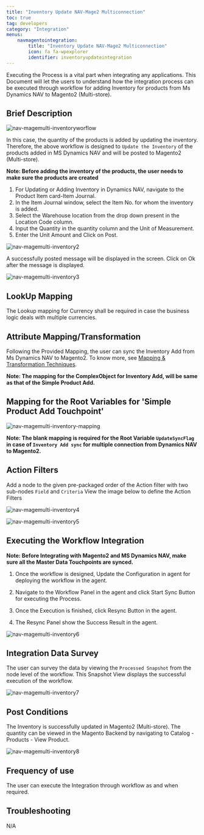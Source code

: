 ```yaml
---
title: "Inventory Update NAV-Mage2 Multiconnection"
toc: true
tag: developers
category: "Integration"
menus: 
    navmagentointegration:
        title: "Inventory Update NAV-Mage2 Multiconnection"
        icon: fa fa-wpexplorer
        identifier: inventoryupdateintegration
---
```


Executing the Process is a vital part when integrating any applications. This Document will let the users to understand how the 
integration process can be executed through workflow for adding Inventory for products from Ms Dynamics NAV to Magento2 (Multi-store).

## Brief Description

![nav-magemulti-inventoryworflow](/staticfiles/integration/media/nav-magemulti-inventoryworflow.png)

In this case, the quantity of the products is added by updating the inventory. Therefore, the above workflow 
is designed to `Update the Inventory` of the products added in MS Dynamics NAV and will be posted to Magento2 (Multi-store).

**Note: Before adding the inventory of the products, the user needs to make sure the products are created**

1.  For Updating or Adding Inventory in Dynamics NAV, navigate to the Product Item card-Item Journal.
2.  In the Item Journal window, select the Item No. for whom the inventory is added.
3.  Select the Warehouse location from the drop down present in the Location Code column.
4.  Input the Quantity in the quantity column and the Unit of Measurement.
5.  Enter the Unit Amount and Click on Post.

![nav-magemulti-inventory2](/staticfiles/integration/media/nav-magemulti-inventory2.png)

A successfully posted message will be displayed in the screen. Click on Ok after the message is displayed.

![nav-magemulti-inventory3](/staticfiles/integration/media/nav-magemulti-inventory3.png)

## LookUp Mapping

The Lookup mapping for Currency shall be required in case the business logic deals with multiple currencies.

## Attribute Mapping/Transformation

Following the Provided Mapping, the user can sync the Inventory Add from Ms Dynamics NAV to Magento2. To know more, see [Mapping & Transformation Techniques](/transformation/steps-to-cutomize-prebuilt-mapping/).

**Note: The mapping for the ComplexObject for Inventory Add, will be same as that of the Simple Product Add.**

## Mapping for the Root Variables for 'Simple Product Add Touchpoint'

![nav-magemulti-inventory-mapping](/staticfiles/integration/media/nav-magemulti-inventory-mapping.png)

**Note: The blank mapping is required for the Root Variable `UpdateSyncFlag` in case of `Inventory Add sync` for multiple 
connection from Dynamics NAV to Magento2.**

## Action Filters

Add a node to the given pre-packaged order of the Action filter with two sub-nodes `Field` and `Criteria`
View the image below to define the Action Filters

![nav-magemulti-inventory4](/staticfiles/integration/media/nav-magemulti-inventory4.png)

![nav-magemulti-inventory5](/staticfiles/integration/media/nav-magemulti-inventory5.png)

## Executing the Workflow Integration

**Note: Before Integrating with Magento2 and MS Dynamics NAV, make sure all the Master Data Touchpoints are synced.**

1. Once the workflow is designed, Update the Configuration in agent for deploying the workflow in the agent.

2.	Navigate to the Workflow Panel in the agent and click Start Sync Button for executing the Process.
3.	Once the Execution is finished, click Resync Button in the agent.

4.	The Resync Panel show the Success Result in the agent.

![nav-magemulti-inventory6](/staticfiles/integration/media/nav-magemulti-inventory6.png)

## Integration Data Survey

The user can survey the data by viewing the `Processed Snapshot` from the node level of the workflow.
This Snapshot View displays the successful execution of the workflow.

![nav-magemulti-inventory7](/staticfiles/integration/media/nav-magemulti-inventory7.png)

## Post Conditions

The Inventory is successfully updated in Magento2 (Multi-store). The quantity can be viewed in the Magento Backend by navigating 
to Catalog - Products - View Product.

![nav-magemulti-inventory8](/staticfiles/integration/media/nav-magemulti-inventory8.png)

## Frequency of use

The user can execute the Integration through workflow as and when required.

## Troubleshooting

N/A





